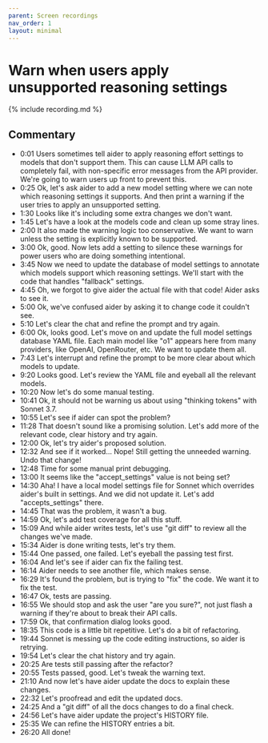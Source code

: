```yaml
---
parent: Screen recordings
nav_order: 1
layout: minimal
---
```


# Warn when users apply unsupported reasoning settings

<script>
const recording_id = "model-accepts-settings";
const recording_url = "https://gist.githubusercontent.com/paul-gauthier/66b1b5aa7136147702c98afc4987c0d4/raw/4b5c7ddf7e80db1ff4dfa78fe158bc000fc42e0e/accepts-settings.cast";
</script>

{% include recording.md %}

## Commentary

- 0:01 Users sometimes tell aider to apply reasoning effort settings to models that don't support them. This can cause LLM API calls to completely fail, with non-specific error messages from the API provider. We're going to warn users up front to prevent this.
- 0:25 Ok, let's ask aider to add a new model setting where we can note which reasoning settings it supports. And then print a warning if the user tries to apply an unsupported setting.
- 1:30 Looks like it's including some extra changes we don't want.
- 1:45 Let's have a look at the models code and clean up some stray lines.
- 2:00 It also made the warning logic too conservative. We want to warn unless the setting is explicitly known to be supported.
- 3:00 Ok, good. Now lets add a setting to silence these warnings for power users who are doing something intentional.
- 3:45 Now we need to update the database of model settings to annotate which models support which reasoning settings. We'll start with the code that handles "fallback" settings.
- 4:45 Oh, we forgot to give aider the actual file with that code! Aider asks to see it.
- 5:00 Ok, we've confused aider by asking it to change code it couldn't see.
- 5:10 Let's clear the chat and refine the prompt and try again.
- 6:00 Ok, looks good. Let's move on and update the full model settings database YAML file. Each main model like "o1" appears here from many providers, like OpenAI, OpenRouter, etc. We want to update them all.
- 7:43 Let's interrupt and refine the prompt to be more clear about which models to update.
- 9:20 Looks good. Let's review the YAML file and eyeball all the relevant models.
- 10:20 Now let's do some manual testing.
- 10:41 Ok, it should not be warning us about using "thinking tokens" with Sonnet 3.7.
- 10:55 Let's see if aider can spot the problem?
- 11:28 That doesn't sound like a promising solution. Let's add more of the relevant code, clear history and try again.
- 12:00 Ok, let's try aider's proposed solution.
- 12:32 And see if it worked... Nope! Still getting the unneeded warning. Undo that change!
- 12:48 Time for some manual print debugging.
- 13:00 It seems like the "accept_settings" value is not being set?
- 14:30 Aha! I have a local model settings file for Sonnet which overrides aider's built in settings. And we did not update it. Let's add "accepts_settings" there.
- 14:45 That was the problem, it wasn't a bug.
- 14:59 Ok, let's add test coverage for all this stuff.
- 15:09 And while aider writes tests, let's use "git diff" to review all the changes we've made.
- 15:34 Aider is done writing tests, let's try them.
- 15:44 One passed, one failed. Let's eyeball the passing test first.
- 16:04 And let's see if aider can fix the failing test.
- 16:14 Aider needs to see another file, which makes sense.
- 16:29 It's found the problem, but is trying to "fix" the code. We want it to fix the test.
- 16:47 Ok, tests are passing.
- 16:55 We should stop and ask the user "are you sure?", not just flash a warning if they're about to break their API calls.
- 17:59 Ok, that confirmation dialog looks good.
- 18:35 This code is a little bit repetitive. Let's do a bit of refactoring.
- 19:44 Sonnet is messing up the code editing instructions, so aider is retrying.
- 19:54 Let's clear the chat history and try again.
- 20:25 Are tests still passing after the refactor?
- 20:55 Tests passed, good. Let's tweak the warning text.
- 21:10 And now let's have aider update the docs to explain these changes.
- 22:32 Let's proofread and edit the updated docs.
- 24:25 And a "git diff" of all the docs changes to do a final check.
- 24:56 Let's have aider update the project's HISTORY file.
- 25:35 We can refine the HISTORY entries a bit.
- 26:20 All done!






